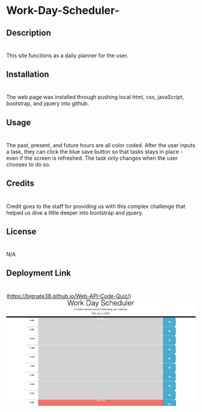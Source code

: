 # Work-Day-Scheduler-
## Description
#
This site functions as a daily planner for the user.

## Installation 
#
The web page was installed through pushing local html, css, javaScript, bootstrap, and jquery into github.

## Usage
#
The past, present, and future hours are all color coded. After the user inputs a task, they can click the blue save button so that tasks stays in place - even if the screen is refreshed. The task only changes when the user chooses to do so.  
## Credits
#
Credit goes to the staff for providing us with this complex challenge that helped us dive a little deeper into bootstrap and jquery.

## License
#
N/A
## Deployment Link 
#
(https://bignate38.github.io/Web-API-Code-Quiz/)
![SiteImage](assets/images/Scheduler_Pic.png)